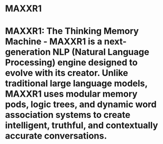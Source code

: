 # MAXXR1
# MAXXR1: The Thinking Memory Machine - MAXXR1 is a next-generation NLP (Natural Language Processing) engine designed to evolve with its creator. Unlike traditional large language models, MAXXR1 uses modular memory pods, logic trees, and dynamic word association systems to create intelligent, truthful, and contextually accurate conversations.

